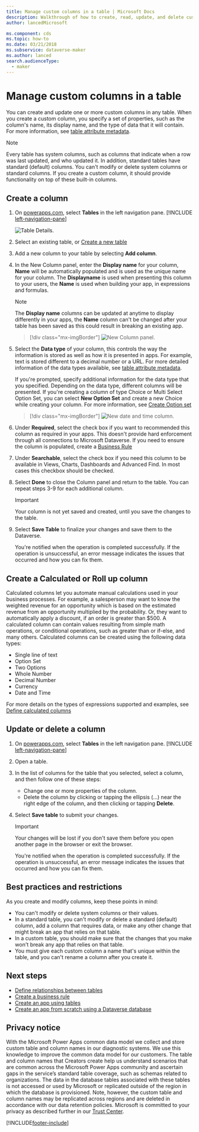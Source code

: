 ```yaml
---
title: Manage custom columns in a table | Microsoft Docs
description: Walkthrough of how to create, read, update, and delete custom columns in a table in Microsoft Dataverse.
author: lancedMicrosoft

ms.component: cds
ms.topic: how-to
ms.date: 03/21/2018
ms.subservice: dataverse-maker
ms.author: lanced
search.audienceType: 
  - maker
---
```


# Manage custom columns in a table

You can create and update one or more custom columns in any table. When you create a custom column, you specify a set of properties, such as the column's name, its display name, and the type of data that it will contain. For more information, see [table attribute metadata](../../developer/data-platform/entity-attribute-metadata.md).

> [!NOTE]
> Every table has system columns, such as columns that indicate when a row was last updated, and who updated it. In addition, standard tables have standard (default) columns. You can't modify or delete system columns or standard columns. If you create a custom column, it should provide functionality on top of these built-in columns.

## Create a column

1. On [powerapps.com](https://make.powerapps.com/?utm_source=padocs&utm_medium=linkinadoc&utm_campaign=referralsfromdoc), select **Tables** in the left navigation pane. [!INCLUDE [left-navigation-pane](../../includes/left-navigation-pane.md)]

    ![Table Details.](./media/data-platform-cds-create-entity/entitylist.png "table List")

2. Select an existing table, or [Create a new table](data-platform-create-entity.md)

3. Add a new column to your table by selecting **Add column**.

4. In the New Column panel, enter the **Display name** for your column, **Name** will be automatically populated and is used as the unique name for your column. The **Displayname** is used when presenting this column to your users, the **Name** is used when building your app, in expressions and formulas.

    > [!NOTE]
    > The **Display name** columns can be updated at anytime to display differently in your apps, the **Name** column can't be changed after your table has been saved as this could result in breaking an existing app.

    > [!div class="mx-imgBorder"] 
    > ![New Column panel.](./media/data-platform-cds-create-entity/newfieldpanel.png "New Column Panel")

5. Select the **Data type** of your column, this controls the way the information is stored as well as how it is presented in apps. For example, text is stored different to a decimal number or a URL. For more detailed information of the data types available, see [table attribute metadata](../../developer/data-platform/entity-attribute-metadata.md).

    If you're prompted, specify additional information for the data type that you specified. Depending on the data type, different columns will be presented. If you're creating a column of type Choice or Multi Select Option Set, you can select **New Option Set** and create a new Choice while creating your column. For more information, see [Create Option set](custom-picklists.md)

    > [!div class="mx-imgBorder"] 
    > ![New date and time column.](./media/data-platform-cds-create-entity/newfieldpanel-2.png "New date and time column")

7. Under **Required**, select the check box if you want to recommended this column as required in your apps. This doesn't provide hard enforcement through all connections to Microsoft Dataverse. If you need to ensure the column is populated, create a [Business Rule](data-platform-create-business-rule.md)

8. Under **Searchable**, select the check box if you need this column to be available in Views, Charts, Dashboards and Advanced Find. In most cases this checkbox should be checked.

9. Select **Done** to close the Column panel and return to the table. You can repeat steps 3-9 for each additional column.
   
    > [!IMPORTANT]
    > Your column is not yet saved and created, until you save the changes to the table.

10. Select **Save Table** to finalize your changes and save them to the Dataverse.

    You're notified when the operation is completed successfully. If the operation is unsuccessful, an error message indicates the issues that occurred and how you can fix them.

## Create a Calculated or Roll up column

Calculated columns let you automate manual calculations used in your business processes. For example, a salesperson may want to know the weighted revenue for an opportunity which is based on the estimated revenue from an opportunity multiplied by the probability. Or, they want to automatically apply a discount, if an order is greater than $500. A calculated column can contain values resulting from simple math operations, or conditional operations, such as greater than or if-else, and many others. Calculated columns can be created using the following data types:

* Single line of text
* Option Set
* Two Options
* Whole Number
* Decimal Number
* Currency
* Date and Time

For more details on the types of expressions supported and examples, see [Define calculated columns](/dynamics365/customer-engagement/customize/define-calculated-fields)

## Update or delete a column

1. On [powerapps.com](https://make.powerapps.com/?utm_source=padocs&utm_medium=linkinadoc&utm_campaign=referralsfromdoc), select **Tables** in the left navigation pane. [!INCLUDE [left-navigation-pane](../../includes/left-navigation-pane.md)]
1. Open a table.
1. In the list of columns for the table that you selected, select a column, and then follow one of these steps:
   
   * Change one or more properties of the column.
   * Delete the column by clicking or tapping the ellipsis (...) near the right edge of the column, and then clicking or tapping **Delete**.

3. Select **Save table** to submit your changes.
   
    > [!IMPORTANT]
    > Your changes will be lost if you don't save them before you open another page in the browser or exit the browser.

    You're notified when the operation is completed successfully. If the operation is unsuccessful, an error message indicates the issues that occurred and how you can fix them.

## Best practices and restrictions

As you create and modify columns, keep these points in mind:

* You can't modify or delete system columns or their values.
* In a standard table, you can't modify or delete a standard (default) column, add a column that requires data, or make any other change that might break an app that relies on that table.
* In a custom table, you should make sure that the changes that you make won't break any app that relies on that table.
* You must give each custom column a name that's unique within the table, and you can't rename a column after you create it.

## Next steps

* [Define relationships between tables](data-platform-entity-lookup.md)
* [Create a business rule](data-platform-create-business-rule.md)
* [Create an app using tables](../canvas-apps/data-platform-create-app.md)
* [Create an app from scratch using a Dataverse database](../canvas-apps/data-platform-create-app-scratch.md)

## Privacy notice

With the Microsoft Power Apps common data model we collect and store custom table and column names in our diagnostic systems.  We use this knowledge to improve the common data model for our customers. The table and column names that Creators create help us understand scenarios that are common across the Microsoft Power Apps community and ascertain gaps in the service’s standard table coverage, such as schemas related to organizations. The data in the database tables associated with these tables is not accessed or used by Microsoft or replicated outside of the region in which the database is provisioned. Note, however, the custom table and column names may be replicated across regions and are deleted in accordance with our data retention policies. Microsoft is committed to your privacy as described further in our [Trust Center](https://www.microsoft.com/trustcenter/Privacy/default.aspx).



[!INCLUDE[footer-include](../../includes/footer-banner.md)]
